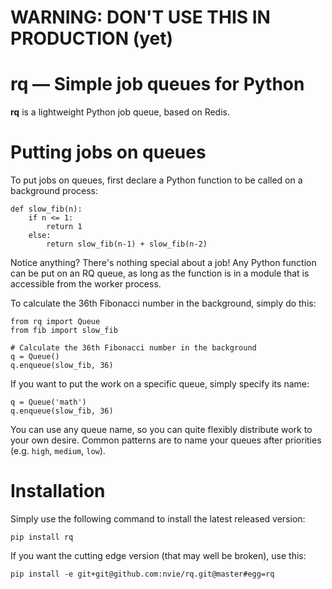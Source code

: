 # WARNING: DON'T USE THIS IN PRODUCTION (yet)

# rq — Simple job queues for Python

**rq** is a lightweight Python job queue, based on Redis.


# Putting jobs on queues

To put jobs on queues, first declare a Python function to be called on
a background process:

    def slow_fib(n):
        if n <= 1:
            return 1
        else:
            return slow_fib(n-1) + slow_fib(n-2)

Notice anything?  There's nothing special about a job!  Any Python function can
be put on an RQ queue, as long as the function is in a module that is
accessible from the worker process.

To calculate the 36th Fibonacci number in the background, simply do this:

    from rq import Queue
    from fib import slow_fib
    
    # Calculate the 36th Fibonacci number in the background
    q = Queue()
    q.enqueue(slow_fib, 36)

If you want to put the work on a specific queue, simply specify its name:

    q = Queue('math')
    q.enqueue(slow_fib, 36)

You can use any queue name, so you can quite flexibly distribute work to your
own desire.  Common patterns are to name your queues after priorities (e.g.
`high`, `medium`, `low`).


# Installation

Simply use the following command to install the latest released version:

    pip install rq

If you want the cutting edge version (that may well be broken), use this:

    pip install -e git+git@github.com:nvie/rq.git@master#egg=rq

